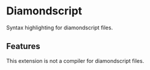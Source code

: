 # Diamondscript

Syntax highlighting for diamondscript files.

## Features

This extension is not a compiler for diamondscript files.

<!-- ## Known Issues -->

<!-- ## Release Notes -->